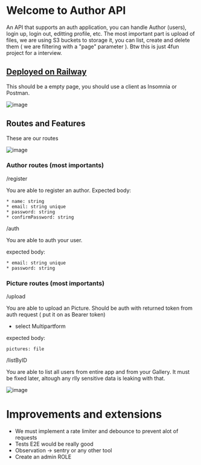# Welcome to Author API

An API that supports an auth application, you can handle Author (users), login up, login out, editting profile, etc. The most important part is upload of files, we are using S3 buckets to storage it, you can list, create and delete them ( we are filtering with a "page" parameter ). Btw this is just 4fun project for a interview.

## [Deployed on Railway](https://interview-production-e06a.up.railway.app/)

This should be a empty page, you should use a client as Insomnia or Postman.

![image](https://user-images.githubusercontent.com/68877260/221585563-b4ea3c2c-c2fe-4724-8122-4bdbb7cc74db.png)


## Routes and Features

<div style="display:block; margin-bottom:1rem;">
These are our routes
<div/>

![image](https://user-images.githubusercontent.com/68877260/221585747-5c0185fb-9924-4dc7-a947-fcef3a711ce3.png)

### Author routes (most importants)


/register

You are able to register an author.
Expected body: 
```  
* name: string
* email: string unique
* password: string
* confirmPassword: string
```  

/auth

You are able to auth your user.

expected body: 
```
* email: string unique
* password: string
```

### Picture routes (most importants)

/upload

You are able to upload an Picture. Should be auth with returned token from auth request ( put it on as Bearer token)

* select Multipartform

expected body:

```
pictures: file
```

/listByID

You are able to list all users from entire app and from your Gallery. It must be fixed later, altough any rlly sensitive data is leaking with that.

![image](https://user-images.githubusercontent.com/68877260/221591159-0218316f-7b08-408b-9bcb-e9c06bf80b99.png)

# Improvements and extensions

* We must implement a rate limiter and debounce to prevent alot of requests
* Tests E2E would be really good
* Observation -> sentry or any other tool
* Create an admin ROLE 
